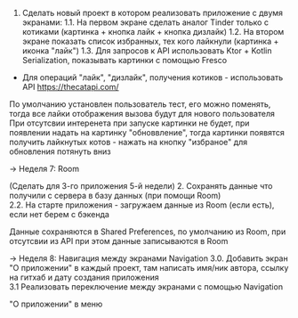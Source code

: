 1. Сделать новый проект в котором реализовать приложение с двумя экранами:
1.1. На первом экране сделать аналог Tinder только с котиками (картинка + кнопка лайк + кнопка дизлайк)
1.2. На втором экране показать список избранных, тех кого лайкнули (картинка + иконка "лайк") 
1.3. Для запросов к API использовать Ktor + Kotlin Serialization, показывать картинки с помощью Fresco

- Для операций "лайк", "дизлайк", получения котиков - использовать API https://thecatapi.com/

По умолчанию установлен пользователь тест, его можно поменять, тогда все лайки отображения вызова будут для нового пользователя
При отсутсвии интеренета при запуске картинки не будет, при появлении надать на картинку "обноввление", тогда картинки появятся
получить лайкнутых котов - нажать на кнопку "избраное"
для обновления потянуть вниз

-> Неделя 7: Room

(Сделать для 3-го приложения 5-й недели)
2. Сохранять данные что получили с сервера в базу данных (при помощи Room)  
2.2. На старте приложения - загружаем данные из Room (если есть), если нет берем с бэкенда   

Данные сохраняются в Shared Preferences, по умолчанию из Room, при отсутсвии из API при этом данные записываются в Room  

-> Неделя 8: Навигация между экранами Navigation
3.0. Добавить экран "О приложении" в каждый проект, там написать имя/ник автора, ссылку на гитхаб и дату создания приложения  
3.1 Реализовать переключение между экранами с помощью Navigation  
 
"О приложении" в меню  
